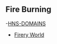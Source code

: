 ## Fire Burning

-[HNS-DOMAINS](http://home.hns-domains/)
- [Firery World](http://agniyoga.org/ay_en/Fiery-World-I.php)
